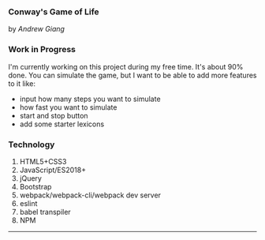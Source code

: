 ### Conway's Game of Life
by _Andrew Giang_

### Work in Progress
I'm currently working on this project during my free time. It's about 90% done. You can simulate the game, but I want to be able to add more features to it like:
* input how many steps you want to simulate
* how fast you want to simulate
* start and stop button
* add some starter lexicons

### Technology
1. HTML5+CSS3
2. JavaScript/ES2018+
3. jQuery
4. Bootstrap
5. webpack/webpack-cli/webpack dev server
6. eslint
7. babel transpiler
8. NPM
---
